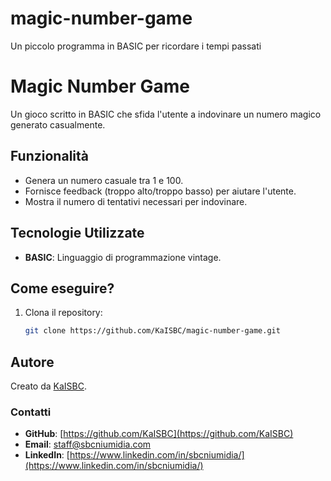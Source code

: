 # magic-number-game
Un piccolo programma in BASIC per ricordare i tempi passati

# Magic Number Game

Un gioco scritto in BASIC che sfida l'utente a indovinare un numero magico generato casualmente.

## Funzionalità
- Genera un numero casuale tra 1 e 100.
- Fornisce feedback (troppo alto/troppo basso) per aiutare l'utente.
- Mostra il numero di tentativi necessari per indovinare.

## Tecnologie Utilizzate
- **BASIC**: Linguaggio di programmazione vintage.

## Come eseguire?
1. Clona il repository:
   ```bash
   git clone https://github.com/KaISBC/magic-number-game.git

## Autore
Creato da [KaISBC](https://github.com/KaISBC).

### Contatti
- **GitHub**: [https://github.com/KaISBC](https://github.com/KaISBC)
- **Email**: [staff@sbcniumidia.com](mailto:staff@sbcniumidia.com)
- **LinkedIn**: [https://www.linkedin.com/in/sbcniumidia/](https://www.linkedin.com/in/sbcniumidia/)
